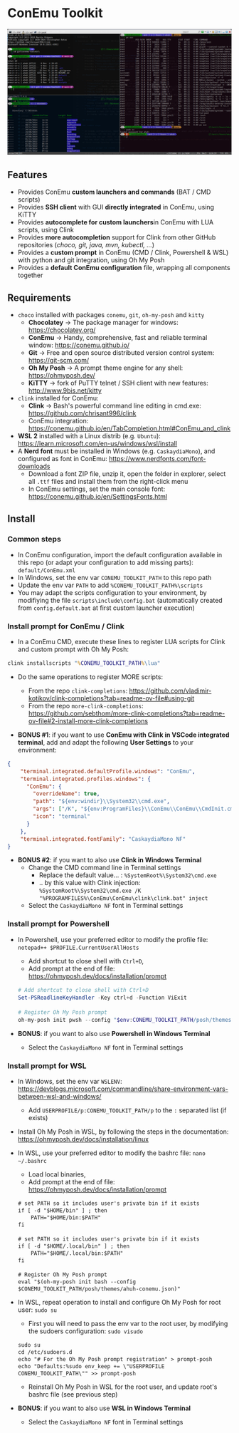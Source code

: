 # ConEmu Toolkit

![ConEmu with Clink, PWSH, WSL, and Oh My Posh prompt](resources/conemu_screenshot.png)

## Features

* Provides ConEmu **custom launchers and commands** (BAT / CMD scripts)
* Provides **SSH client** with GUI **directly integrated** in ConEmu, using KiTTY
* Provides **autocomplete for custom launchers**in ConEmu with LUA scripts, using Clink
* Provides **more autocompletion** support for Clink from other GitHub repositories (*choco, git, java, mvn, kubectl, ...*)
* Provides a **custom prompt** in ConEmu (CMD / Clink, Powershell & WSL) with python and git integration, using Oh My Posh
* Provides a **default ConEmu configuration** file, wrapping all components together

## Requirements

* `choco` installed with packages `conemu`, `git`, `oh-my-posh` and `kitty`
  * **Chocolatey** → The package manager for windows: https://chocolatey.org/
  * **ConEmu** → Handy, comprehensive, fast and reliable terminal window: https://conemu.github.io/
  * **Git** → Free and open source distributed version control system: https://git-scm.com/
  * **Oh My Posh** → A prompt theme engine for any shell: https://ohmyposh.dev/
  * **KiTTY** → fork of PuTTY telnet / SSH client with new features: http://www.9bis.net/kitty
* `clink` installed for ConEmu:
  * **Clink** → Bash's powerful command line editing in cmd.exe: https://github.com/chrisant996/clink
  * ConEmu integration: https://conemu.github.io/en/TabCompletion.html#ConEmu_and_clink
* **WSL 2** installed with a Linux distrib (e.g. `Ubuntu`): https://learn.microsoft.com/en-us/windows/wsl/install
* A **Nerd font** must be installed in Windows (e.g. `CaskaydiaMono`), and configured as font in ConEmu: https://www.nerdfonts.com/font-downloads
  * Download a font ZIP file, unzip it, open the folder in explorer, select all `.ttf` files and install them from the right-click menu
  * In ConEmu settings, set the main console font: https://conemu.github.io/en/SettingsFonts.html

## Install

### Common steps

* In ConEmu configuration, import the default configuration available in this repo (or adapt your configuration to add missing parts): `default/ConEmu.xml`
* In Windows, set the env var `CONEMU_TOOLKIT_PATH` to this repo path
* Update the env var `PATH` to add `%CONEMU_TOOLKIT_PATH%\scripts`
* You may adapt the scripts configuration to your environment, by modifiying the file `scripts\include\config.bat` (automatically created from `config.default.bat` at first custom launcher execution)

### Install prompt for ConEmu / Clink

* In a ConEmu CMD, execute these lines to register LUA scripts for Clink and custom prompt with Oh My Posh:

```bat
clink installscripts "%CONEMU_TOOLKIT_PATH%\lua"
```

* Do the same operations to register MORE scripts:
  * From the repo `clink-completions`: https://github.com/vladimir-kotikov/clink-completions?tab=readme-ov-file#using-git
  * From the repo `more-clink-completions`: https://github.com/sebthom/more-clink-completions?tab=readme-ov-file#2-install-more-clink-completions

* **BONUS #1**: if you want to use **ConEmu with Clink in VSCode integrated terminal**, add and adapt the following **User Settings** to your environment:

```json
{
    "terminal.integrated.defaultProfile.windows": "ConEmu",
    "terminal.integrated.profiles.windows": {
      "ConEmu": {
        "overrideName": true,
        "path": "${env:windir}\\System32\\cmd.exe",
        "args": ["/K", "${env:ProgramFiles}\\ConEmu\\ConEmu\\CmdInit.cmd"],
        "icon": "terminal"
      }
    },
    "terminal.integrated.fontFamily": "CaskaydiaMono NF"
}
```

* **BONUS #2**: if you want to also use **Clink in Windows Terminal**
  * Change the CMD command line in Terminal settings
    * Replace the default value... : `%SystemRoot%\System32\cmd.exe`
    * .. by this value with Clink injection: `%SystemRoot%\System32\cmd.exe /K "%PROGRAMFILES%\ConEmu\ConEmu\clink\clink.bat" inject`
  * Select the `CaskaydiaMono NF` font in Terminal settings

### Install prompt for Powershell

* In Powershell, use your preferred editor to modify the profile file: `notepad++ $PROFILE.CurrentUserAllHosts`
  * Add shortcut to close shell with `Ctrl+D`,
  * Add prompt at the end of file: https://ohmyposh.dev/docs/installation/prompt

  ```powershell
  # Add shortcut to close shell with Ctrl+D
  Set-PSReadlineKeyHandler -Key ctrl+d -Function ViExit
  
  # Register Oh My Posh prompt
  oh-my-posh init pwsh --config "$env:CONEMU_TOOLKIT_PATH/posh/themes/ahuh-conemu.json" | Invoke-Expression
  ```

* **BONUS**: if you want to also use **Powershell in Windows Terminal**
  * Select the `CaskaydiaMono NF` font in Terminal settings

### Install prompt for WSL

* In Windows, set the env var `WSLENV`: https://devblogs.microsoft.com/commandline/share-environment-vars-between-wsl-and-windows/
  * Add `USERPROFILE/p:CONEMU_TOOLKIT_PATH/p` to the `:` separated list (if exists)
* Install Oh My Posh in WSL, by following the steps in the documentation: https://ohmyposh.dev/docs/installation/linux
* In WSL, use your preferred editor to modify the bashrc file: `nano ~/.bashrc`
  * Load local binaries,
  * Add prompt at the end of file: https://ohmyposh.dev/docs/installation/prompt

  ```shell
  # set PATH so it includes user's private bin if it exists
  if [ -d "$HOME/bin" ] ; then
      PATH="$HOME/bin:$PATH"
  fi

  # set PATH so it includes user's private bin if it exists
  if [ -d "$HOME/.local/bin" ] ; then
      PATH="$HOME/.local/bin:$PATH"
  fi

  # Register Oh My Posh prompt
  eval "$(oh-my-posh init bash --config $CONEMU_TOOLKIT_PATH/posh/themes/ahuh-conemu.json)"
  ```

* In WSL, repeat operation to install and configure Oh My Posh for root user: `sudo su`
  * First you will need to pass the env var to the root user, by modifying the sudoers configuration: `sudo visudo`

  ```shell
  sudo su
  cd /etc/sudoers.d
  echo "# For the Oh My Posh prompt registration" > prompt-posh
  echo "Defaults:%sudo env_keep += \"USERPROFILE CONEMU_TOOLKIT_PATH\"" >> prompt-posh
  ```

  * Reinstall Oh My Posh in WSL for the root user, and update root's bashrc file (see previous step)

* **BONUS**: if you want to also use **WSL in Windows Terminal**
  * Select the `CaskaydiaMono NF` font in Terminal settings